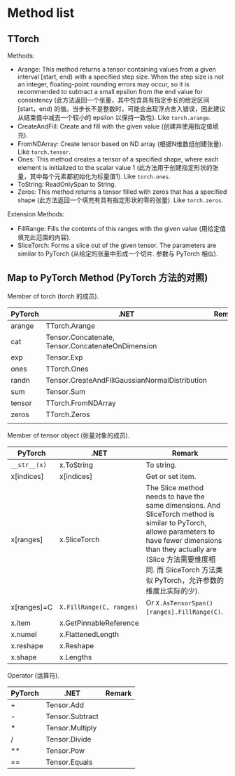 # Method list

## TTorch

Methods:

- Arange: This method returns a tensor containing values from a given interval [start, end) with a specified step size. When the step size is not an integer, floating-point rounding errors may occur, so it is recommended to subtract a small epsilon from the end value for consistency (此方法返回一个张量，其中包含具有指定步长的给定区间 [start，end) 的值。当步长不是整数时，可能会出现浮点舍入错误，因此建议从结束值中减去一个较小的 epsilon 以保持一致性). Like `torch.arange`.
- CreateAndFill: Create and fill with the given value (创建并使用指定值填充).
- FromNDArray: Create tensor based on ND array (根据N维数组创建张量). Like `torch.tensor`.
- Ones: This method creates a tensor of a specified shape, where each element is initialized to the scalar value 1 (此方法用于创建指定形状的张量，其中每个元素都初始化为标量值1). Like `torch.ones`.
- ToString: ReadOnlySpan to String.
- Zeros: This method returns a tensor filled with zeros that has a specified shape (此方法返回一个填充有具有指定形状的零的张量). Like `torch.zeros`.

Extension Methods:

- FillRange: Fills the contents of this ranges with the given value (用给定值填充此范围的内容).
- SliceTorch: Forms a slice out of the given tensor. The parameters are similar to PyTorch (从给定的张量中形成一个切片. 参数与 PyTorch 相似).

## Map to PyTorch Method (PyTorch 方法的对照)

Member of torch (torch 的成员).

| PyTorch | .NET                                     | Remark |
| ------- | ---------------------------------------- | ------ |
| arange  | TTorch.Arange                            |        |
| cat     | Tensor.Concatenate, Tensor.ConcatenateOnDimension |        |
| exp     | Tensor.Exp                               |        |
| ones    | TTorch.Ones                              |        |
| randn   | Tensor.CreateAndFillGaussianNormalDistribution |        |
| sum     | Tensor.Sum                               |        |
| tensor  | TTorch.FromNDArray                       |        |
| zeros   | TTorch.Zeros                             |        |
|         |                                          |        |

Member of  tensor object (张量对象的成员).

| PyTorch      | .NET                     | Remark                                   |
| ------------ | ------------------------ | ---------------------------------------- |
| `__str__(x)` | x.ToString               | To string.                               |
| x[indices]   | x[indices]               | Get or set item.                         |
| x[ranges]    | x.SliceTorch             | The Slice method needs to have the same dimensions. And SliceTorch method is similar to PyTorch, allowe parameters to have fewer dimensions than they actually are (Slice 方法需要维度相同. 而 SliceTorch 方法类似 PyTorch，允许参数的维度比实际的少). |
| x[ranges]=C  | `X.FillRange(C, ranges)` | Or `X.AsTensorSpan()[ranges].FillRange(C)`. |
| x.item       | x.GetPinnableReference   |                                          |
| x.numel      | x.FlattenedLength        |                                          |
| x.reshape    | x.Reshape                |                                          |
| x.shape      | x.Lengths                |                                          |

Operator (运算符).

| PyTorch | .NET            | Remark |
| ------- | --------------- | ------ |
| +       | Tensor.Add      |        |
| -       | Tensor.Subtract |        |
| *       | Tensor.Multiply |        |
| /       | Tensor.Divide   |        |
| **      | Tensor.Pow      |        |
| ==      | Tensor.Equals   |        |